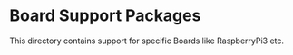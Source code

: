# Board Support Packages

This directory contains support for specific Boards like RaspberryPi3 etc.
